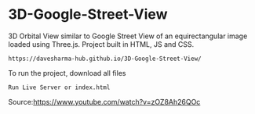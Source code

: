 # 3D-Google-Street-View
3D Orbital View similar to Google Street View of an equirectangular image loaded using Three.js. Project built in HTML, JS and CSS.
 ```
 https://davesharma-hub.github.io/3D-Google-Street-View/
 ```

To run the project, download all files
```
Run Live Server or index.html 
```
Source:https://www.youtube.com/watch?v=zOZ8Ah26QOc
